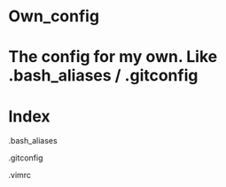 # Own_config
The config for my own. Like .bash_aliases / .gitconfig
=======
# Index
.bash_aliases

.gitconfig

.vimrc
